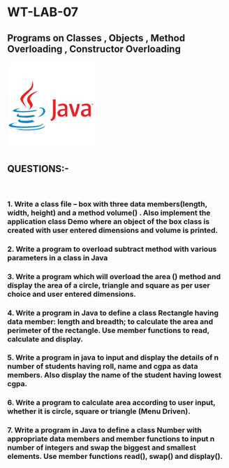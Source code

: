 # WT-LAB-07
## Programs on Classes , Objects , Method Overloading , Constructor Overloading  
<img src="java_img.png" alt="java logo" width="200"/>
<br>
<h2>QUESTIONS:-</h2>
<br>
<h3>1. Write a class file – box with three data members(length, width, height) and a method volume() . Also implement the application class Demo where an object of the box class is created with user entered dimensions and volume is printed.</h3>
<h3>2. Write a program to overload subtract method with various parameters in a class in Java</h3>
<h3>3. Write a program which will overload the area () method and display the area of a circle, triangle and square as per user choice and user entered dimensions.</h3>
<h3>4. Write a program in Java to define a class Rectangle having data member: length and breadth; to calculate the area and perimeter of the rectangle. Use member functions to read, calculate and display.</h3>
<h3>5. Write a program in java to input and display the details of n number of students having roll, name and cgpa as data members. Also display the name of the student having lowest cgpa.</h3>
<h3>6. Write a program to calculate area according to user input, whether it is circle, square or triangle (Menu Driven).</h3>
<h3>7. Write a program in Java to define a class Number with appropriate data members and member functions to input n number of integers and swap the biggest and smallest elements. Use member functions read(), swap() and display().</h3>
